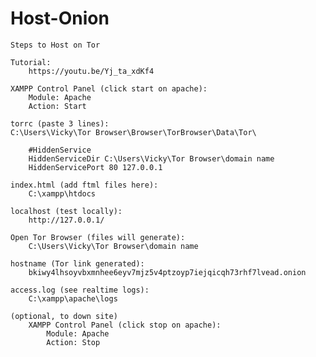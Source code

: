 # Host-Onion

`Steps to Host on Tor`

    Tutorial: 
        https://youtu.be/Yj_ta_xdKf4

    XAMPP Control Panel (click start on apache):
        Module: Apache
        Action: Start

    torrc (paste 3 lines): 
    C:\Users\Vicky\Tor Browser\Browser\TorBrowser\Data\Tor\

        #HiddenService
        HiddenServiceDir C:\Users\Vicky\Tor Browser\domain name
        HiddenServicePort 80 127.0.0.1

    index.html (add ftml files here): 
        C:\xampp\htdocs

    localhost (test locally):
        http://127.0.0.1/
        
    Open Tor Browser (files will generate):
        C:\Users\Vicky\Tor Browser\domain name

    hostname (Tor link generated):
        bkiwy4lhsoyvbxmnhee6eyv7mjz5v4ptzoyp7iejqicqh73rhf7lvead.onion

    access.log (see realtime logs): 
        C:\xampp\apache\logs

    (optional, to down site)
        XAMPP Control Panel (click stop on apache):
            Module: Apache
            Action: Stop
